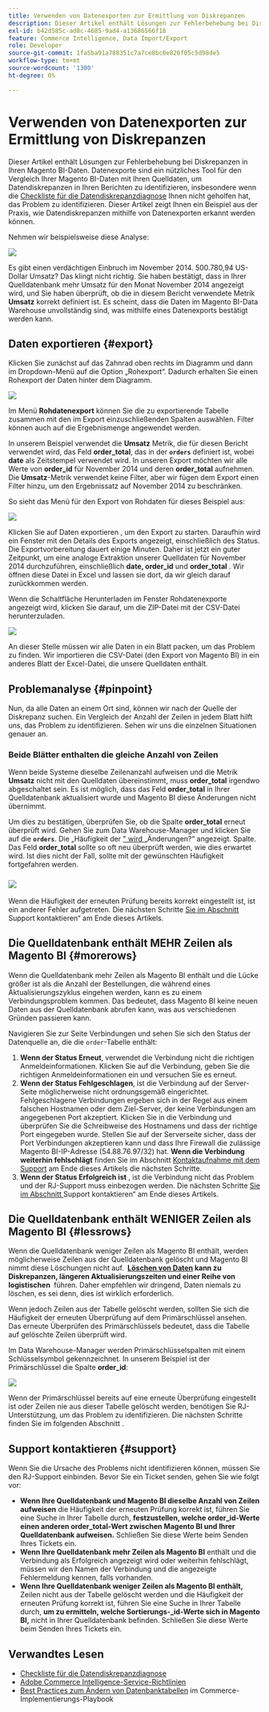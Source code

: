 ```yaml
---
title: Verwenden von Datenexporten zur Ermittlung von Diskrepanzen
description: Dieser Artikel enthält Lösungen zur Fehlerbehebung bei Diskrepanzen in Ihren Magento BI-Daten. Datenexporte sind ein nützliches Tool für den Vergleich Ihrer Magento BI-Daten mit Ihren Quelldaten, um Datendiskrepanzen in Ihren Berichten zu identifizieren, insbesondere wenn die [Checkliste für die Datendiskrepanzdiagnose](https://experienceleague.adobe.com/en/docs/commerce-knowledge-base/kb/troubleshooting/miscellaneous/diagnosing-a-data-discrepancy) Ihnen nicht geholfen hat, das Problem zu identifizieren. Dieser Artikel zeigt Ihnen ein Beispiel aus der Praxis, wie Datendiskrepanzen mithilfe von Datenexporten erkannt werden können.
exl-id: b42d585c-ad8c-4685-9ad4-a13686566f18
feature: Commerce Intelligence, Data Import/Export
role: Developer
source-git-commit: 1fa5ba91a788351c7a7ce8bc0e826f05c5d98de5
workflow-type: tm+mt
source-wordcount: '1300'
ht-degree: 0%

---
```


# Verwenden von Datenexporten zur Ermittlung von Diskrepanzen

Dieser Artikel enthält Lösungen zur Fehlerbehebung bei Diskrepanzen in Ihren Magento BI-Daten. Datenexporte sind ein nützliches Tool für den Vergleich Ihrer Magento BI-Daten mit Ihren Quelldaten, um Datendiskrepanzen in Ihren Berichten zu identifizieren, insbesondere wenn die [Checkliste für die Datendiskrepanzdiagnose](https://experienceleague.adobe.com/en/docs/commerce-knowledge-base/kb/troubleshooting/miscellaneous/diagnosing-a-data-discrepancy) Ihnen nicht geholfen hat, das Problem zu identifizieren. Dieser Artikel zeigt Ihnen ein Beispiel aus der Praxis, wie Datendiskrepanzen mithilfe von Datenexporten erkannt werden können.

Nehmen wir beispielsweise diese Analyse:

![](assets/Exports_Discrepancies_1.png)

Es gibt einen verdächtigen Einbruch im November 2014. 500.780,94 US-Dollar Umsatz? Das klingt nicht richtig. Sie haben bestätigt, dass in Ihrer Quelldatenbank mehr Umsatz für den Monat November 2014 angezeigt wird, und Sie haben überprüft, ob die in diesem Bericht verwendete Metrik **Umsatz** korrekt definiert ist. Es scheint, dass die Daten im Magento BI-Data Warehouse unvollständig sind, was mithilfe eines Datenexports bestätigt werden kann.

## Daten exportieren {#export}

Klicken Sie zunächst auf das Zahnrad oben rechts im Diagramm und dann im Dropdown-Menü auf die Option „Rohexport“. Dadurch erhalten Sie einen Rohexport der Daten hinter dem Diagramm.

![](assets/Export_Discrepancies_5.gif)

Im Menü **Rohdatenexport** können Sie die zu exportierende Tabelle zusammen mit den im Export einzuschließenden Spalten auswählen. Filter können auch auf die Ergebnismenge angewendet werden.

In unserem Beispiel verwendet die **Umsatz** Metrik, die für diesen Bericht verwendet wird, das Feld **order\_total**, das in der **`orders`** definiert ist, wobei **date** als Zeitstempel verwendet wird. In unseren Export möchten wir alle Werte von **order\_id** für November 2014 und deren **order\_total** aufnehmen. Die **Umsatz**-Metrik verwendet keine Filter, aber wir fügen dem Export einen Filter hinzu, um den Ergebnissatz auf November 2014 zu beschränken.

So sieht das Menü für den Export von Rohdaten für dieses Beispiel aus:

![](assets/Exports_Discrepancies_2.png)

Klicken Sie auf Daten exportieren , um den Export zu starten. Daraufhin wird ein Fenster mit den Details des Exports angezeigt, einschließlich des Status. Die Exportvorbereitung dauert einige Minuten. Daher ist jetzt ein guter Zeitpunkt, um eine analoge Extraktion unserer Quelldaten für November 2014 durchzuführen, einschließlich **date, order\_id** und **order\_total** . Wir öffnen diese Datei in Excel und lassen sie dort, da wir gleich darauf zurückkommen werden.

Wenn die Schaltfläche Herunterladen im Fenster Rohdatenexporte angezeigt wird, klicken Sie darauf, um die ZIP-Datei mit der CSV-Datei herunterzuladen.

![](assets/Export_Discrepancies_6.png)

An dieser Stelle müssen wir alle Daten in ein Blatt packen, um das Problem zu finden. Wir importieren die CSV-Datei (den Export von Magento BI) in ein anderes Blatt der Excel-Datei, die unsere Quelldaten enthält.

## Problemanalyse {#pinpoint}

Nun, da alle Daten an einem Ort sind, können wir nach der Quelle der Diskrepanz suchen. Ein Vergleich der Anzahl der Zeilen in jedem Blatt hilft uns, das Problem zu identifizieren. Sehen wir uns die einzelnen Situationen genauer an.

### Beide Blätter enthalten die gleiche Anzahl von Zeilen

Wenn beide Systeme dieselbe Zeilenanzahl aufweisen und die Metrik **Umsatz** nicht mit den Quelldaten übereinstimmt, muss **order\_total** irgendwo abgeschaltet sein. Es ist möglich, dass das Feld **order\_total** in Ihrer Quelldatenbank aktualisiert wurde und Magento BI diese Änderungen nicht übernimmt.

Um dies zu bestätigen, überprüfen Sie, ob die Spalte **order\_total** erneut überprüft wird. Gehen Sie zum Data Warehouse-Manager und klicken Sie auf die **`orders`**. Die „Häufigkeit der [&quot; wird ](https://experienceleague.adobe.com/docs/commerce-business-intelligence/mbi/analyze/warehouse-manager/cfg-data-rechecks.html) „Änderungen?“ angezeigt. Spalte. Das Feld **order\_total** sollte so oft neu überprüft werden, wie dies erwartet wird. Ist dies nicht der Fall, sollte mit der gewünschten Häufigkeit fortgefahren werden.

### ![](assets/Export_Discrepancies_4.gif)

Wenn die Häufigkeit der erneuten Prüfung bereits korrekt eingestellt ist, ist ein anderer Fehler aufgetreten. Die nächsten Schritte [ Sie im Abschnitt ](#support)Support kontaktieren“ am Ende dieses Artikels.

## Die Quelldatenbank enthält MEHR Zeilen als Magento BI {#morerows}

Wenn die Quelldatenbank mehr Zeilen als Magento BI enthält und die Lücke größer ist als die Anzahl der Bestellungen, die während eines Aktualisierungszyklus eingehen werden, kann es zu einem Verbindungsproblem kommen. Das bedeutet, dass Magento BI keine neuen Daten aus der Quelldatenbank abrufen kann, was aus verschiedenen Gründen passieren kann.

Navigieren Sie zur Seite Verbindungen und sehen Sie sich den Status der Datenquelle an, die die `order`-Tabelle enthält:

1. **Wenn der Status Erneut**, verwendet die Verbindung nicht die richtigen Anmeldeinformationen. Klicken Sie auf die Verbindung, geben Sie die richtigen Anmeldeinformationen ein und versuchen Sie es erneut.
1. **Wenn der Status Fehlgeschlagen**, ist die Verbindung auf der Server-Seite möglicherweise nicht ordnungsgemäß eingerichtet. Fehlgeschlagene Verbindungen ergeben sich in der Regel aus einem falschen Hostnamen oder dem Ziel-Server, der keine Verbindungen am angegebenen Port akzeptiert. Klicken Sie in die Verbindung und überprüfen Sie die Schreibweise des Hostnamens und dass der richtige Port eingegeben wurde. Stellen Sie auf der Serverseite sicher, dass der Port Verbindungen akzeptieren kann und dass Ihre Firewall die zulässige Magento BI-IP-Adresse (54.88.76.97/32) hat. **Wenn die Verbindung weiterhin fehlschlägt** finden Sie im Abschnitt [Kontaktaufnahme mit dem Support](#support) am Ende dieses Artikels die nächsten Schritte.
1. **Wenn der Status Erfolgreich ist** , ist die Verbindung nicht das Problem und der RJ-Support muss einbezogen werden. Die nächsten Schritte [ Sie im Abschnitt ](#support)Support kontaktieren“ am Ende dieses Artikels.

## Die Quelldatenbank enthält WENIGER Zeilen als Magento BI {#lessrows}

Wenn die Quelldatenbank weniger Zeilen als Magento BI enthält, werden möglicherweise Zeilen aus der Quelldatenbank gelöscht und Magento BI nimmt diese Löschungen nicht auf. **&#x200B; [Löschen von Daten](https://experienceleague.adobe.com/docs/commerce-business-intelligence/mbi/best-practices/data/opt-db-analysis.html) kann zu Diskrepanzen, längeren Aktualisierungszeiten und einer Reihe von logistischen &#x200B;** führen. Daher empfehlen wir dringend, Daten niemals zu löschen, es sei denn, dies ist wirklich erforderlich.

Wenn jedoch Zeilen aus der Tabelle gelöscht werden, sollten Sie sich die Häufigkeit der erneuten Überprüfung auf dem Primärschlüssel ansehen. Das erneute Überprüfen des Primärschlüssels bedeutet, dass die Tabelle auf gelöschte Zeilen überprüft wird.

Im Data Warehouse-Manager werden Primärschlüsselspalten mit einem Schlüsselsymbol gekennzeichnet. In unserem Beispiel ist der Primärschlüssel die Spalte **order\_id**:

![](assets/Export_Discrepancies_3.png)

Wenn der Primärschlüssel bereits auf eine erneute Überprüfung eingestellt ist oder Zeilen nie aus dieser Tabelle gelöscht werden, benötigen Sie RJ-Unterstützung, um das Problem zu identifizieren. Die nächsten Schritte finden Sie im folgenden Abschnitt .

## Support kontaktieren {#support}

Wenn Sie die Ursache des Problems nicht identifizieren können, müssen Sie den RJ-Support einbinden. Bevor Sie ein Ticket senden, gehen Sie wie folgt vor:

* **Wenn Ihre Quelldatenbank und Magento BI dieselbe Anzahl von Zeilen aufweisen** die Häufigkeit der erneuten Prüfung korrekt ist, führen Sie eine Suche in Ihrer Tabelle durch, **festzustellen, welche order\_id-Werte einen anderen order\_total-Wert zwischen Magento BI und Ihrer Quelldatenbank aufweisen.** Schließen Sie diese Werte beim Senden Ihres Tickets ein.
* **Wenn Ihre Quelldatenbank mehr Zeilen als Magento BI** enthält und die Verbindung als Erfolgreich angezeigt wird oder weiterhin fehlschlägt, müssen wir den Namen der Verbindung und die angezeigte Fehlermeldung kennen, falls vorhanden.
* **Wenn Ihre Quelldatenbank weniger Zeilen als Magento BI enthält,** Zeilen nicht aus der Tabelle gelöscht werden und die Häufigkeit der erneuten Prüfung korrekt ist, führen Sie eine Suche in Ihrer Tabelle durch, **um zu ermitteln, welche Sortierungs-\_id-Werte sich in Magento BI,** nicht in Ihrer Quelldatenbank befinden. Schließen Sie diese Werte beim Senden Ihres Tickets ein.

## Verwandtes Lesen

* [Checkliste für die Datendiskrepanzdiagnose](https://experienceleague.adobe.com/en/docs/commerce-knowledge-base/kb/troubleshooting/miscellaneous/diagnosing-a-data-discrepancy)
* [Adobe Commerce Intelligence-Service-Richtlinien](https://experienceleague.adobe.com/en/docs/commerce-knowledge-base/kb/troubleshooting/miscellaneous/mbi-service-policies)
* [Best Practices zum Ändern von Datenbanktabellen](https://experienceleague.adobe.com/en/docs/commerce-operations/implementation-playbook/best-practices/development/modifying-core-and-third-party-tables#why-adobe-recommends-avoiding-modifications) im Commerce-Implementierungs-Playbook

